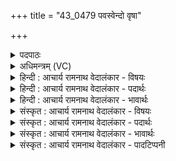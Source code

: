 +++
title = "43_0479 पवस्वेन्दो वृषा"

+++
<details><summary>पदपाठः</summary>

प꣡व꣢꣯स्व। इ꣣न्दो। वृ꣡षा꣢꣯। सु꣣तः꣢। कृ꣣धी꣢। नः꣣। यश꣡सः꣢। ज꣡ने꣢꣯। वि꣡श्वाः꣢꣯। अ꣡प꣢꣯। द्वि꣡षः꣢꣯। ज꣣हि। ४७९।
</details>

<details><summary>अधिमन्त्रम् (VC)</summary>

- पवमानः सोमः
- अहमीयुराङ्गिरसः
- गायत्री
- षड्जः
- पावमानं काण्डम्
</details>

<details><summary>हिन्दी : आचार्य रामनाथ वेदालंकार - विषयः</summary>

अगले मन्त्र में सोम परमात्मा से प्रार्थना की गयी है।
</details>

<details><summary>हिन्दी : आचार्य रामनाथ वेदालंकार - पदार्थः</summary>

पदार्थान्वय -  हे (इन्दो) चन्द्रमा के समान आह्लादक और सोमवल्ली के समान रसागार परमात्मन् ! (वृषा) बादल के समान वर्षा करनेवाले आप (सुतः) हृदय में अभिषुत होकर (पवस्व) हमें पवित्र कीजिए। (जने) जनसमाज में (नः) हमें (यशसः) यशस्वी (कृधि) कीजिए। (विश्वाः) सब (द्विषः) द्वेषवृत्तियों को और काम-क्रोधादि की द्वेषकर्त्री सेनाओं को (अप जहि) विनष्ट कीजिए ॥३॥
</details>

<details><summary>हिन्दी : आचार्य रामनाथ वेदालंकार - भावार्थः</summary>

भावार्थ -  परब्रह्मरूप सोम से प्रवाहित होती हुई दिव्य आनन्द की धाराएँ योगसाधकों को यशस्वी और शत्रुरहित कर देती हैं ॥३॥
</details>

<details><summary>संस्कृत : आचार्य रामनाथ वेदालंकार - विषयः</summary>

अथ सोमं परमात्मानं प्रार्थयते।
</details>

<details><summary>संस्कृत : आचार्य रामनाथ वेदालंकार - पदार्थः</summary>

पदार्थान्वय -  हे (इन्दो) चन्द्रवदाह्लादक सोमवल्लीव रसागार परमात्मन् ! (वृषा) पर्जन्य इव वर्षकः त्वम् (सुतः) हृदयेऽभिषुतः सन् (पवस्व) अस्मान् पुनीहि, (जने) जनसमाजे (नः) अस्मान् (यशसः) यशस्विनः। अत्र मतुबर्थीयस्य लोपः। (कृधि) कुरु। संहितायां छान्दसं दीर्घत्वम्। (विश्वाः) समस्ताः (द्विषः) द्वेषवृत्तीः कामक्रोधादीनां द्वेष्ट्रीः सेनाश्च (अपजहि) विध्वंसय ॥३॥
</details>

<details><summary>संस्कृत : आचार्य रामनाथ वेदालंकार - भावार्थः</summary>

भावार्थ -  परब्रह्मरूपात् सोमात् प्रस्यन्दमाना दिव्यानन्दधारा योगसाधकान् कीर्तिभाजो निःसपत्नांश्च कुर्वन्ति ॥३॥
</details>

<details><summary>संस्कृत : आचार्य रामनाथ वेदालंकार - पादटिप्पनी</summary>

टिप्पनी -   १. ऋ० ९।६१।२८, साम० ७७८।
</details>